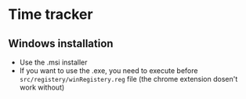# Time tracker

## Windows installation
 - Use the .msi installer
 - If you want to use the .exe, you need to execute before `src/registery/winRegistery.reg` file (the chrome extension dosen't work without)